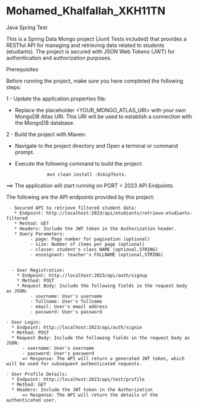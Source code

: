 # Mohamed_Khalfallah_XKH11TN

Java Spring Test

This is a Spring Data Mongo project (Junit Tests included) that provides a RESTful API for managing and retrieving data related to students (etudiants). 
The project is secured with JSON Web Tokens (JWT) for authentication and authorization purposes.

Prerequisites

Before running the project, make sure you have completed the following steps:


1 - Update the application.properties file:    
* Replace the placeholder <YOUR_MONGO_ATLAS_URI> with your own MongoDB Atlas URI. This URI will be used to establish a connection with the MongoDB database.
       
2 - Build the project with Maven: 
* Navigate to the project directory and Open a terminal or command prompt.
* Execute the following command to build the project: 
                
                  mvn clean install -DskipTests.
        
==> The application will start running on PORT = 2023
API Endpoints

The following are the API endpoints provided by this project:

     - Secured API to retrieve filtered student data:
       * Endpoint: http://localhost:2023/api/etudiants/retrieve-etudiants-filtered
       * Method: GET
       * Headers: Include the JWT token in the Authorization header.
       * Query Parameters:
             - page: Page number for pagination (optional)
             - size: Number of items per page (optional)
             - classe: student's class NAME (optional,STRING)
             - enseignant: teacher's FULLNAME (optional,STRING)


      - User Registration:
        * Endpoint: http://localhost:2023/api/auth/signup
        * Method: POST
        * Request Body: Include the following fields in the request body as JSON:
             - username: User's username
             - fullname: User's fullname
             - email: User's email address
             - password: User's password

    - User Login:
      * Endpoint: http://localhost:2023/api/auth/signin
      * Method: POST
      * Request Body: Include the following fields in the request body as JSON:
          - username: User's username
          - password: User's password
          => Response: The API will return a generated JWT token, which will be used for subsequent authenticated requests.

    - User Profile Details:
      * Endpoint: http://localhost:2023/api/test/profile
      * Method: GET
      * Headers: Include the JWT token in the Authorization 
          => Response: The API will return the details of the authenticated user.
        

